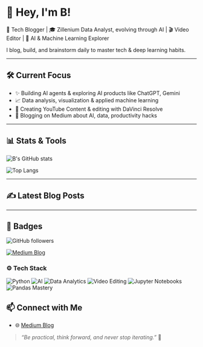 # 👋 Hey, I'm B!

🚀 Tech Blogger | 🎓 Zillenium Data Analyst, evolving through AI | 🎬 Video Editor | 🤖 AI & Machine Learning Explorer

I blog, build, and brainstorm daily to master tech & deep learning habits.

---

## 🛠️ Current Focus
- ✨ Building AI agents & exploring AI products like ChatGPT, Gemini
- 📈 Data analysis, visualization & applied machine learning
- 🎥 Creating YouTube Content & editing with DaVinci Resolve
- 📖 Blogging on Medium about AI, data, productivity hacks

---

## 📊 Stats & Tools
![B's GitHub stats](https://github-readme-stats.vercel.app/api?username=Lime-sisi&show_icons=true&theme=radical)

![Top Langs](https://github-readme-stats.vercel.app/api/top-langs/?username=Lime-sisi&layout=compact)

---

## ✍️ Latest Blog Posts
<!-- BLOG-POST-LIST:START -->
<!-- BLOG-POST-LIST:END -->

---
## 🚩 Badges

![GitHub followers](https://img.shields.io/github/followers/Lime-sisi?label=Follow%20me%20on%20GitHub&style=social)

[![Medium Blog](https://img.shields.io/badge/Blog-Medium-black?logo=medium)](https://medium.com/@sisi_hj)

### ⚙️ Tech Stack
![Python](https://img.shields.io/badge/Python-3776AB?style=for-the-badge&logo=python&logoColor=white)
![AI](https://img.shields.io/badge/AI-Agent%20Builder-blueviolet)
![Data Analytics](https://img.shields.io/badge/Data%20Analytics-Pandas-black)
![Video Editing](https://img.shields.io/badge/Editing-DaVinci%20Resolve-blue)
![Jupyter Notebooks](https://img.shields.io/badge/Notebooks-Jupyter-orange?logo=Jupyter)
![Pandas Mastery](https://img.shields.io/badge/Data%20Wrangling-Pandas-150458?logo=pandas)

## 📫 Connect with Me
- 🌐 [Medium Blog](https://medium.com/@sisi_hj)

> *“Be practical, think forward, and never stop iterating.”* 🚀
